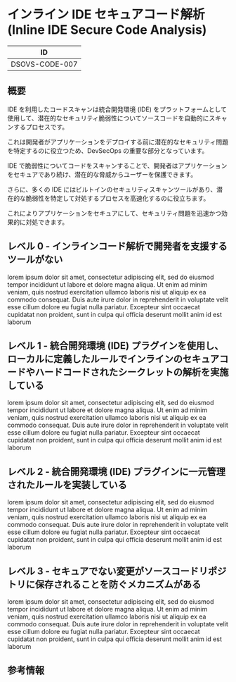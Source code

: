 # インライン IDE セキュアコード解析 (Inline IDE Secure Code Analysis)

| ID             |
| -------------- |
| DSOVS-CODE-007 |

## 概要

IDE を利用したコードスキャンは統合開発環境 (IDE) をプラットフォームとして使用して、潜在的なセキュリティ脆弱性についてソースコードを自動的にスキャンするプロセスです。

これは開発者がアプリケーションをデプロイする前に潜在的なセキュリティ問題を特定するのに役立つため、DevSecOps の重要な部分となっています。

IDE で脆弱性についてコードをスキャンすることで、開発者はアプリケーションをセキュアであり続け、潜在的な脅威からユーザーを保護できます。

さらに、多くの IDE にはビルトインのセキュリティスキャンツールがあり、潜在的な脆弱性を特定して対処するプロセスを高速化するのに役立ちます。

これによりアプリケーションをセキュアにして、セキュリティ問題を迅速かつ効果的に対処できます。

## レベル 0 - インラインコード解析で開発者を支援するツールがない

lorem ipsum dolor sit amet, consectetur adipiscing elit, sed do eiusmod tempor incididunt ut labore et dolore magna aliqua. Ut enim ad minim veniam, quis nostrud exercitation ullamco laboris nisi ut aliquip ex ea commodo consequat. Duis aute irure dolor in reprehenderit in voluptate velit esse cillum dolore eu fugiat nulla pariatur. Excepteur sint occaecat cupidatat non proident, sunt in culpa qui officia deserunt mollit anim id est laborum

## レベル 1 - 統合開発環境 (IDE) プラグインを使用し、ローカルに定義したルールでインラインのセキュアコードやハードコードされたシークレットの解析を実施している

lorem ipsum dolor sit amet, consectetur adipiscing elit, sed do eiusmod tempor incididunt ut labore et dolore magna aliqua. Ut enim ad minim veniam, quis nostrud exercitation ullamco laboris nisi ut aliquip ex ea commodo consequat. Duis aute irure dolor in reprehenderit in voluptate velit esse cillum dolore eu fugiat nulla pariatur. Excepteur sint occaecat cupidatat non proident, sunt in culpa qui officia deserunt mollit anim id est laborum

## レベル 2 - 統合開発環境 (IDE) プラグインに一元管理されたルールを実装している

lorem ipsum dolor sit amet, consectetur adipiscing elit, sed do eiusmod tempor incididunt ut labore et dolore magna aliqua. Ut enim ad minim veniam, quis nostrud exercitation ullamco laboris nisi ut aliquip ex ea commodo consequat. Duis aute irure dolor in reprehenderit in voluptate velit esse cillum dolore eu fugiat nulla pariatur. Excepteur sint occaecat cupidatat non proident, sunt in culpa qui officia deserunt mollit anim id est laborum

## レベル 3 - セキュアでない変更がソースコードリポジトリに保存されることを防ぐメカニズムがある

lorem ipsum dolor sit amet, consectetur adipiscing elit, sed do eiusmod tempor incididunt ut labore et dolore magna aliqua. Ut enim ad minim veniam, quis nostrud exercitation ullamco laboris nisi ut aliquip ex ea commodo consequat. Duis aute irure dolor in reprehenderit in voluptate velit esse cillum dolore eu fugiat nulla pariatur. Excepteur sint occaecat cupidatat non proident, sunt in culpa qui officia deserunt mollit anim id est laborum

## 参考情報
